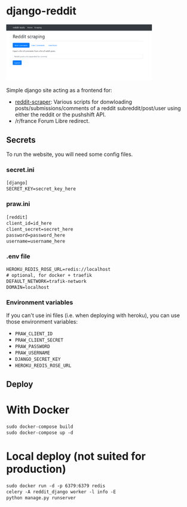 # django-reddit

<a href="pictures/image.png"><img src="pictures/image.png" width="390"/></a>

Simple django site acting as a frontend for:

- [reddit-scraper](https://github.com/dbeley/reddit-scraper): Various scripts for donwloading posts/submissions/comments of a reddit subreddit/post/user using either the reddit or the pushshift API.
- /r/france Forum Libre redirect.

## Secrets

To run the website, you will need some config files.

### secret.ini
```
[django]
SECRET_KEY=secret_key_here
```

### praw.ini
```
[reddit]
client_id=id_here
client_secret=secret_here
password=password_here
username=username_here
```

### .env file

```
HEROKU_REDIS_ROSE_URL=redis://localhost
# optional, for docker + traefik
DEFAULT_NETWORK=trafik-network
DOMAIN=localhost
```

### Environment variables

If you can't use ini files (i.e. when deploying with heroku), you can use those environment variables:

- `PRAW_CLIENT_ID`
- `PRAW_CLIENT_SECRET`
- `PRAW_PASSWORD`
- `PRAW_USERNAME`
- `DJANGO_SECRET_KEY`
- `HEROKU_REDIS_ROSE_URL`

## Deploy

# With Docker

```
sudo docker-compose build
sudo docker-compose up -d
```

# Local deploy (not suited for production)

```
sudo docker run -d -p 6379:6379 redis
celery -A reddit_django worker -l info -E
python manage.py runserver
```
